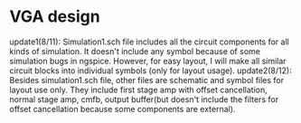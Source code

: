 # VGA design
update1(8/11): Simulation1.sch file includes all the circuit components for all kinds of simulation. It doesn't include any symbol because of some simulation bugs in ngspice. However, for easy layout, I will make all similar circuit blocks into individual symbols (only for layout usage). 
update2(8/12): Besides simulation1.sch file, other files are schematic and symbol files for layout use only. They include first stage amp with offset cancellation, normal stage amp, cmfb, output buffer(but doesn't include the filters for offset cancellation because some components are external). 
